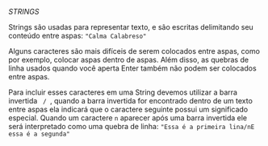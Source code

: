<em>STRINGS</em>

Strings são usadas para representar texto, e são escritas delimitando seu conteúdo entre aspas:
<code>"Calma Calabreso"</code>

Alguns caracteres são mais difíceis de serem colocados entre aspas, como por exemplo, colocar aspas dentro de aspas. Além disso, as quebras de linha usados quando você aperta Enter também não podem ser colocados entre aspas.

 Para incluir esses caracteres em uma String devemos utilizar a barra invertida <code> / </code>, quando a barra invertida for encontrado dentro de um texto entre aspas ela indicará que o caractere seguinte possui um significado especial. Quando um caractere <code>n</code> aparecer após uma barra invertida ele será interpretado como uma quebra de linha:
 <code>"Essa é a primeira lina/nE essa é a segunda" </code>